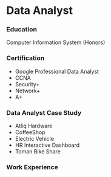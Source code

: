 # Data Analyst

### Education
Computer Information System (Honors)

### Certification
- Google Professional Data Analyst
- CCNA
- Security+
- Network+
- A+

### Data Analyst Case Study
- Atliq Hardware
- CoffeeShop
- Electric Vehicle
- HR Interactive Dashboard
- Toman Bike Share

### Work Experience

